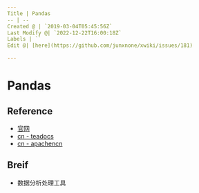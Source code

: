 ```yaml
---
Title | Pandas
-- | --
Created @ | `2019-03-04T05:45:56Z`
Last Modify @| `2022-12-22T16:00:18Z`
Labels | ``
Edit @| [here](https://github.com/junxnone/xwiki/issues/181)

---
```


# Pandas

## **Reference** 
  - [官网](https://pandas.pydata.org/)
  - [cn - teadocs](https://www.pypandas.cn/) 
  - [cn - apachencn](http://pandas.apachecn.org/)

## Breif

- 数据分析处理工具
